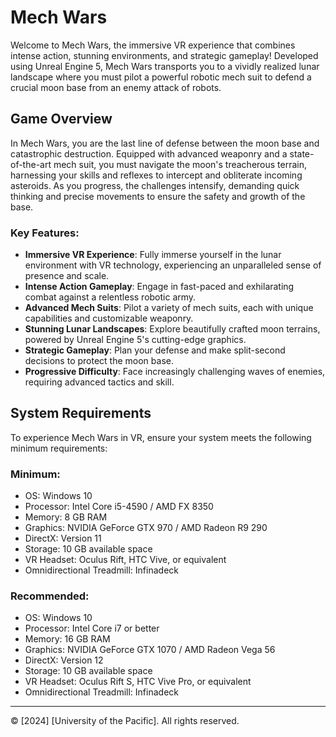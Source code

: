 # Mech Wars

Welcome to Mech Wars, the immersive VR experience that combines intense action, stunning environments, and strategic gameplay! Developed using Unreal Engine 5, Mech Wars transports you to a vividly realized lunar landscape where you must pilot a powerful robotic mech suit to defend a crucial moon base from an enemy attack of robots.

## Game Overview

In Mech Wars, you are the last line of defense between the moon base and catastrophic destruction. Equipped with advanced weaponry and a state-of-the-art mech suit, you must navigate the moon's treacherous terrain, harnessing your skills and reflexes to intercept and obliterate incoming asteroids. As you progress, the challenges intensify, demanding quick thinking and precise movements to ensure the safety and growth of the base.

### Key Features:

- **Immersive VR Experience**: Fully immerse yourself in the lunar environment with VR technology, experiencing an unparalleled sense of presence and scale.
- **Intense Action Gameplay**: Engage in fast-paced and exhilarating combat against a relentless robotic army.
- **Advanced Mech Suits**: Pilot a variety of mech suits, each with unique capabilities and customizable weaponry.
- **Stunning Lunar Landscapes**: Explore beautifully crafted moon terrains, powered by Unreal Engine 5's cutting-edge graphics.
- **Strategic Gameplay**: Plan your defense and make split-second decisions to protect the moon base.
- **Progressive Difficulty**: Face increasingly challenging waves of enemies, requiring advanced tactics and skill.

## System Requirements

To experience Mech Wars in VR, ensure your system meets the following minimum requirements:

### Minimum:

- OS: Windows 10
- Processor: Intel Core i5-4590 / AMD FX 8350
- Memory: 8 GB RAM
- Graphics: NVIDIA GeForce GTX 970 / AMD Radeon R9 290
- DirectX: Version 11
- Storage: 10 GB available space
- VR Headset: Oculus Rift, HTC Vive, or equivalent
- Omnidirectional Treadmill: Infinadeck

### Recommended:

- OS: Windows 10
- Processor: Intel Core i7 or better
- Memory: 16 GB RAM
- Graphics: NVIDIA GeForce GTX 1070 / AMD Radeon Vega 56
- DirectX: Version 12
- Storage: 10 GB available space
- VR Headset: Oculus Rift S, HTC Vive Pro, or equivalent
- Omnidirectional Treadmill: Infinadeck

---

© [2024] [University of the Pacific]. All rights reserved.
